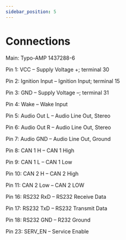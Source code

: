 ```yaml
---
sidebar_position: 5
---
```


# Connections

Main: Typo-AMP 1437288-6

Pin 1: VCC – Supply Voltage +; terminal 30

Pin 2: Ignition Input – Ignition Input; terminal 15

Pin 3: GND – Supply Voltage –; terminal 31

Pin 4: Wake – Wake Input

Pin 5: Audio Out L – Audio Line Out, Stereo

Pin 6: Audio Out R – Audio Line Out, Stereo

Pin 7: Audio GND – Audio Line Out, Ground

Pin 8: CAN 1 H – CAN 1 High

Pin 9: CAN 1 L – CAN 1 Low

Pin 10: CAN 2 H – CAN 2 High

Pin 11: CAN 2 Low – CAN 2 LOW

Pin 16: RS232 RxD – RS232 Receive Data

Pin 17: RS232 TxD  – RS232 Transmit Data 

Pin 18: RS232 GND – R232 Ground

Pin 23: SERV_EN – Service Enable
